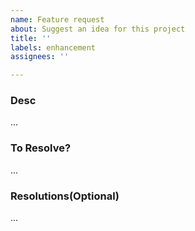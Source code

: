 ```yaml
---
name: Feature request
about: Suggest an idea for this project
title: ''
labels: enhancement
assignees: ''

---
```


### Desc

...

### To Resolve?

...

### Resolutions(Optional)

...